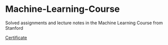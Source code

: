 # Machine-Learning-Course
Solved assignments and lecture notes in the Machine Learning Course from Stanford

[Certificate](https://coursera.org/share/fc5c593ea2aacee830b26919054d20e3)
